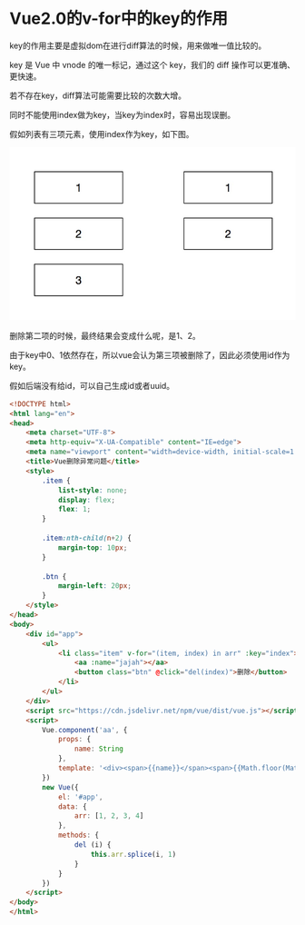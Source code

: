 # Vue2.0的v-for中的key的作用

key的作用主要是虚拟dom在进行diff算法的时候，用来做唯一值比较的。

key 是 Vue 中 vnode 的唯一标记，通过这个 key，我们的 diff 操作可以更准确、更快速。

若不存在key，diff算法可能需要比较的次数大增。

同时不能使用index做为key，当key为index时，容易出现误删。

假如列表有三项元素，使用index作为key，如下图。

![](../imgs/vueKey.jpg)

删除第二项的时候，最终结果会变成什么呢，是1、2。

由于key中0、1依然存在，所以vue会认为第三项被删除了，因此必须使用id作为key。

假如后端没有给id，可以自己生成id或者uuid。


```html
<!DOCTYPE html>
<html lang="en">
<head>
    <meta charset="UTF-8">
    <meta http-equiv="X-UA-Compatible" content="IE=edge">
    <meta name="viewport" content="width=device-width, initial-scale=1.0">
    <title>Vue删除异常问题</title>
    <style>
        .item {
            list-style: none;
            display: flex;
            flex: 1;
        }

        .item:nth-child(n+2) {
            margin-top: 10px;
        }

        .btn {
            margin-left: 20px;
        }
    </style>
</head>
<body>
    <div id="app">
        <ul>
            <li class="item" v-for="(item, index) in arr" :key="index">
                <aa :name="jajah"></aa>
                <button class="btn" @click="del(index)">删除</button>
            </li>
        </ul>
    </div>
    <script src="https://cdn.jsdelivr.net/npm/vue/dist/vue.js"></script>
    <script>
        Vue.component('aa', {
            props: {
                name: String
            },
            template: '<div><span>{{name}}</span><span>{{Math.floor(Math.random()*1000)}}</span></div>'
        })
        new Vue({
            el: '#app',
            data: {
                arr: [1, 2, 3, 4]
            },
            methods: {
                del (i) {
                    this.arr.splice(i, 1)
                }
            }
        })
    </script>
</body>
</html>
```
